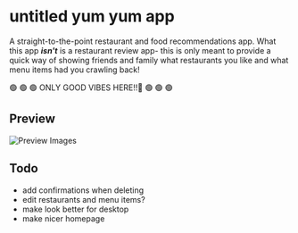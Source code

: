 # untitled yum yum app

A straight-to-the-point restaurant and food recommendations app. What this app <em><strong>isn't</strong></em> is a restaurant review app- this is only meant to provide a quick way of showing friends and family what restaurants you like and what menu items had you crawling back!

🟢 🟢 🟢 ONLY GOOD VIBES HERE!!😤 🟢 🟢 🟢

## Preview

![Preview Images](https://i.imgur.com/7fP0gRU.png?1)

## Todo
- add confirmations when deleting
- edit restaurants and menu items?
- make look better for desktop
- make nicer homepage